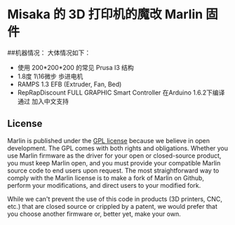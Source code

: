 # Misaka 的 3D 打印机的魔改 Marlin 固件
##机器情况：
大体情况如下：
 - 使用 200\*200\*200 的常见 Prusa I3 结构
 - 1.8度 1\16微步 歩进电机
 - RAMPS 1.3 EFB (Extruder, Fan, Bed)
 - RepRapDiscount FULL GRAPHIC Smart Controller
在Arduino 1.6.2下编译通过
加入中文支持

## License

Marlin is published under the [GPL license](/COPYING.md) because we believe in open development. The GPL comes with both rights and obligations. Whether you use Marlin firmware as the driver for your open or closed-source product, you must keep Marlin open, and you must provide your compatible Marlin source code to end users upon request. The most straightforward way to comply with the Marlin license is to make a fork of Marlin on Github, perform your modifications, and direct users to your modified fork.

While we can't prevent the use of this code in products (3D printers, CNC, etc.) that are closed source or crippled by a patent, we would prefer that you choose another firmware or, better yet, make your own.
